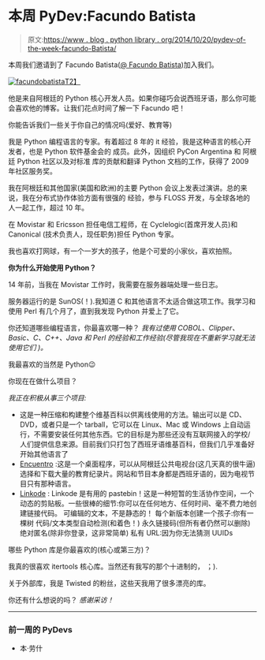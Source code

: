 # 本周 PyDev:Facundo Batista

> 原文:[https://www . blog . python library . org/2014/10/20/pydev-of-the-week-facundo-Batista/](https://www.blog.pythonlibrary.org/2014/10/20/pydev-of-the-week-facundo-batista/)

本周我们邀请到了 Facundo Batista([@ Facundo Batista](https://twitter.com/facundobatista))加入我们。

[![facundobatista](../Images/33658c437b578dea33f3940916b9b665.png)T2】](https://www.blog.pythonlibrary.org/wp-content/uploads/2014/10/facundobatista.jpeg)

他是来自阿根廷的 Python 核心开发人员。如果你碰巧会说西班牙语，那么你可能会喜欢他的博客。让我们花点时间了解一下 Facundo 吧！

你能告诉我们一些关于你自己的情况吗(爱好、教育等)

我是 Python 编程语言的专家。有着超过 8 年的 it 经验，我是这种语言的核心开发者，也是 Python 软件基金会的
成员。此外，因组织 PyCon Argentina 和
阿根廷 Python 社区以及对标准
库的贡献和翻译 Python 文档的工作，获得了
2009 年社区服务奖。

我在阿根廷和其他国家(美国和欧洲)的主要 Python 会议上发表过演讲。总的来说，我在分布式协作体验方面有很强的
经验，参与
FLOSS 开发，与全球各地的人一起工作，超过
10 年。

在 Movistar 和 Ericsson 担任电信工程师，在 Cyclelogic(首席开发人员)和 Canonical
(技术负责人，现任职务)担任
Python 专家。

我也喜欢打网球，有一个一岁大的孩子，他是个可爱的小家伙，喜欢拍照。

**你为什么开始使用 Python？**

14 年前，当我在 Movistar 工作时，我需要在服务器端处理一些日志。

服务器运行的是 SunOS(！).我知道 C 和其他语言不太适合做这项工作。我学习和使用 Perl 有几个月了，直到我发现 Python 并爱上了它。

你还知道哪些编程语言，你最喜欢哪一种？
 *我有过使用 COBOL、Clipper、Basic、C、C++、Java
和 Perl 的经验和工作经验(尽管我现在不重新学习就无法使用它们
)。*

我最喜欢的当然是 Python😉

你现在在做什么项目？

*我正在积极从事三个项目:*

*   这是一种压缩和构建整个维基百科以供离线使用的方法。输出可以是 CD、DVD，或者只是一个 tarball，它可以在 Linux、Mac 或 Windows 上自动运行，不需要安装任何其他东西。它的目标是为那些还没有互联网接入的学校/人们提供信息来源。目前我们只打包了西班牙语维基百科，但我们几乎准备好开始其他语言了
*   [Encuentro](http://encuentro.taniquetil.com.ar/) :这是一个桌面程序，可以从阿根廷公共电视台(这几天真的很牛逼)选择和下载大量的教育纪录片。网站和节目本身都是西班牙语的，因为电视节目只有那种语言。
*   [Linkode](http://linkode.org/) : Linkode 是有用的 pastebin！这是一种短暂的生活协作空间，一个动态的剪贴板。一些很棒的细节:你可以在任何地方、任何时间、毫不费力地创建链接代码。
    可编辑的文本，不是静态的！
    每个新版本创建一个孩子:你有一棵树
    代码/文本类型自动检测(和着色！)
    永久链接码(但所有者仍然可以删除)
    绝对匿名(除非你登录，这非常简单)
    私有 URL:因为你无法猜测 UUIDs

哪些 Python 库是你最喜欢的(核心或第三方)？

我真的很喜欢 itertools 核心库。当然还有我写的那个十进制的，
；).

关于外部库，我是 Twisted 的粉丝，这些天我用了很多漂亮的库。

你还有什么想说的吗？
 *感谢采访！*

* * *

### 前一周的 PyDevs

*   本·劳什